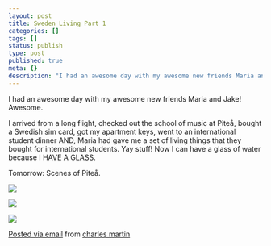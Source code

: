 ```yaml
---
layout: post
title: Sweden Living Part 1
categories: []
tags: []
status: publish
type: post
published: true
meta: {}
description: "I had an awesome day with my awesome new friends Maria and Jake! Awesome. I arrived from a long flight, checked out the school of music at Piteå, bought a"
---
```


I had an awesome day with my awesome new friends Maria and Jake! Awesome.

I arrived from a long flight, checked out the school of music at Piteå, bought a Swedish sim card, got my apartment keys, went to an international student dinner AND, Maria had gave me a set of living things that they bought for international students. Yay stuff! Now I can have a glass of water because I HAVE A GLASS. 

Tomorrow: Scenes of Piteå.

![]({{site.baseurl}}/assets/posterous/charlesmartin/10/20101019-swedenliving1-1.jpg)

![]({{site.baseurl}}/assets/posterous/charlesmartin/10/20101019-swedenliving1-2.jpg)

![]({{site.baseurl}}/assets/posterous/charlesmartin/10/20101019-swedenliving1-3.jpg)

[Posted via email](http://posterous.com)  from 
[charles martin](http://charlesmartin.posterous.com/sweden-living-part-1)
